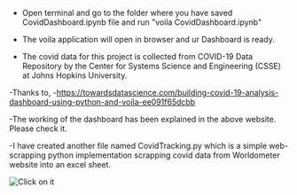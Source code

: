 - Open terminal and go to the folder where you have saved CovidDashboard.ipynb file and run "voila CovidDashboard.ipynb" 

- The voila application will open in browser and ur Dashboard is ready.

- The covid data for this project is collected from COVID-19 Data Repository by the Center for Systems Science and Engineering (CSSE) at Johns Hopkins University.

-Thanks to, 
-https://towardsdatascience.com/building-covid-19-analysis-dashboard-using-python-and-voila-ee091f65dcbb

-The working of the dashboard has been explained in the above website. Please check it.

-I have created another file named CovidTracking.py which is a simple web-scrapping python implementation scrapping covid data from Worldometer website into an excel sheet. 

![Click on it](https://github.com/mohitsshetty986/Personal-Projects/blob/master/CovidTracker/Covid%20Tracker%20image.png?raw=true)
